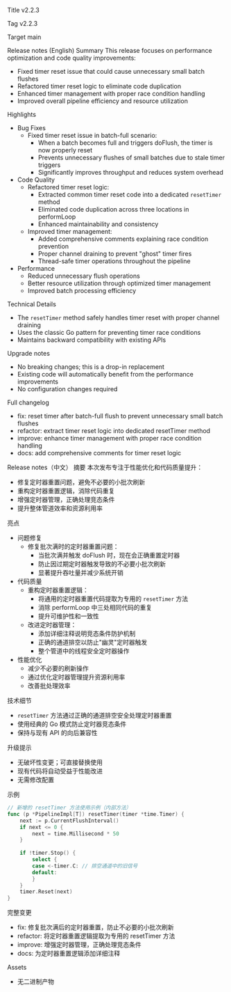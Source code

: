 Title
v2.2.3

Tag
v2.2.3

Target
main

Release notes (English)
Summary
This release focuses on performance optimization and code quality improvements:
- Fixed timer reset issue that could cause unnecessary small batch flushes
- Refactored timer reset logic to eliminate code duplication
- Enhanced timer management with proper race condition handling
- Improved overall pipeline efficiency and resource utilization

Highlights
- Bug Fixes
  - Fixed timer reset issue in batch-full scenario:
    - When a batch becomes full and triggers doFlush, the timer is now properly reset
    - Prevents unnecessary flushes of small batches due to stale timer triggers
    - Significantly improves throughput and reduces system overhead
- Code Quality
  - Refactored timer reset logic:
    - Extracted common timer reset code into a dedicated `resetTimer` method
    - Eliminated code duplication across three locations in performLoop
    - Enhanced maintainability and consistency
  - Improved timer management:
    - Added comprehensive comments explaining race condition prevention
    - Proper channel draining to prevent "ghost" timer fires
    - Thread-safe timer operations throughout the pipeline
- Performance
  - Reduced unnecessary flush operations
  - Better resource utilization through optimized timer management
  - Improved batch processing efficiency

Technical Details
- The `resetTimer` method safely handles timer reset with proper channel draining
- Uses the classic Go pattern for preventing timer race conditions
- Maintains backward compatibility with existing APIs

Upgrade notes
- No breaking changes; this is a drop-in replacement
- Existing code will automatically benefit from the performance improvements
- No configuration changes required

Full changelog
- fix: reset timer after batch-full flush to prevent unnecessary small batch flushes
- refactor: extract timer reset logic into dedicated resetTimer method
- improve: enhance timer management with proper race condition handling
- docs: add comprehensive comments for timer reset logic

Release notes（中文）
摘要
本次发布专注于性能优化和代码质量提升：
- 修复定时器重置问题，避免不必要的小批次刷新
- 重构定时器重置逻辑，消除代码重复
- 增强定时器管理，正确处理竞态条件
- 提升整体管道效率和资源利用率

亮点
- 问题修复
  - 修复批次满时的定时器重置问题：
    - 当批次满并触发 doFlush 时，现在会正确重置定时器
    - 防止因过期定时器触发导致的不必要小批次刷新
    - 显著提升吞吐量并减少系统开销
- 代码质量
  - 重构定时器重置逻辑：
    - 将通用的定时器重置代码提取为专用的 `resetTimer` 方法
    - 消除 performLoop 中三处相同代码的重复
    - 提升可维护性和一致性
  - 改进定时器管理：
    - 添加详细注释说明竞态条件防护机制
    - 正确的通道排空以防止"幽灵"定时器触发
    - 整个管道中的线程安全定时器操作
- 性能优化
  - 减少不必要的刷新操作
  - 通过优化定时器管理提升资源利用率
  - 改善批处理效率

技术细节
- `resetTimer` 方法通过正确的通道排空安全处理定时器重置
- 使用经典的 Go 模式防止定时器竞态条件
- 保持与现有 API 的向后兼容性

升级提示
- 无破坏性变更；可直接替换使用
- 现有代码将自动受益于性能改进
- 无需修改配置

示例
```go
// 新增的 resetTimer 方法使用示例（内部方法）
func (p *PipelineImpl[T]) resetTimer(timer *time.Timer) {
    next := p.CurrentFlushInterval()
    if next <= 0 {
        next = time.Millisecond * 50
    }
    
    if !timer.Stop() {
        select {
        case <-timer.C: // 排空通道中的旧信号
        default:
        }
    }
    timer.Reset(next)
}
```

完整变更
- fix: 修复批次满后的定时器重置，防止不必要的小批次刷新
- refactor: 将定时器重置逻辑提取为专用的 resetTimer 方法
- improve: 增强定时器管理，正确处理竞态条件
- docs: 为定时器重置逻辑添加详细注释

Assets
- 无二进制产物